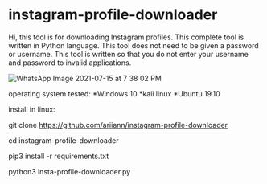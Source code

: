 # instagram-profile-downloader


Hi, this tool is for downloading Instagram profiles. This complete tool is written in Python language. This tool does not need to be given a password or username.
This tool is written so that you do not enter your username and password to invalid applications.


![WhatsApp Image 2021-07-15 at 7 38 02 PM](https://user-images.githubusercontent.com/87072183/125811588-2a3accce-b4a3-4034-b438-2702301dca0e.jpeg)




operating system tested:
*Windows 10
*kali linux
*Ubuntu 19.10








install in linux:


git clone https://github.com/ariiann/instagram-profile-downloader


cd instagram-profile-downloader 


pip3 install -r requirements.txt


python3 insta-profile-downloader.py


